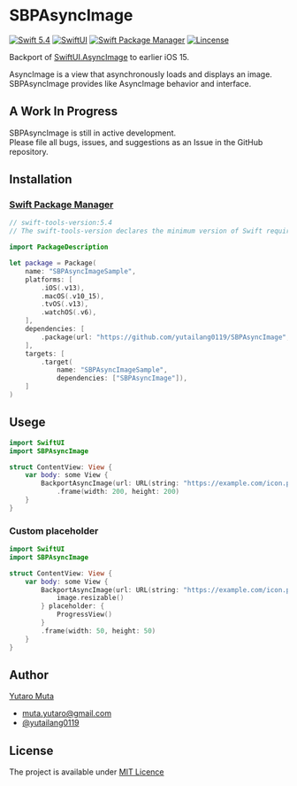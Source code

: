 # SBPAsyncImage

<p align="left">
  <a href="https://developer.apple.com/swift"><img alt="Swift 5.4" src="https://img.shields.io/badge/Swift-5.4-orange.svg?style=flat"/></a>
  <a href="https://developer.apple.com/xcode/swiftui/"><img alt="SwiftUI" src="https://img.shields.io/badge/SwiftUI-blue.svg?style=flat"/></a>
  <a href="https://swift.org/package-manager/"><img alt="Swift Package Manager" src="https://img.shields.io/badge/Swift_Package_Manager-compatible-green.svg?style=flat"/></a>
  <a href="https://github.com/yutailang0119/SBPAsyncImage/blob/main/LICENSE"><img alt="Lincense" src="https://img.shields.io/badge/license-MIT-black.svg?style=flat"/></a>
</p>

Backport of [SwiftUI.AsyncImage](https://developer.apple.com/documentation/swiftui/asyncimage) to earlier iOS 15.  

AsyncImage is a view that asynchronously loads and displays an image.  
SBPAsyncImage provides like AsyncImage behavior and interface.  

## A Work In Progress

SBPAsyncImage is still in active development.  
Please file all bugs, issues, and suggestions as an Issue in the GitHub repository.  

## Installation

### [Swift Package Manager](https://swift.org/package-manager/)

```swift
// swift-tools-version:5.4
// The swift-tools-version declares the minimum version of Swift required to build this package.

import PackageDescription

let package = Package(
    name: "SBPAsyncImageSample",
    platforms: [
        .iOS(.v13),
        .macOS(.v10_15),
        .tvOS(.v13),
        .watchOS(.v6),
    ],
    dependencies: [
        .package(url: "https://github.com/yutailang0119/SBPAsyncImage", .branch("main")),
    ],
    targets: [
        .target(
            name: "SBPAsyncImageSample",
            dependencies: ["SBPAsyncImage"]),
    ]
)
```

## Usege

```swift
import SwiftUI
import SBPAsyncImage

struct ContentView: View {
    var body: some View {
        BackportAsyncImage(url: URL(string: "https://example.com/icon.png"))
            .frame(width: 200, height: 200)
    }
}
```

### Custom placeholder

```swift
import SwiftUI
import SBPAsyncImage

struct ContentView: View {
    var body: some View {
        BackportAsyncImage(url: URL(string: "https://example.com/icon.png")) { image in
            image.resizable()
        } placeholder: {
            ProgressView()
        }
        .frame(width: 50, height: 50)
    }
}
```

## Author

[Yutaro Muta](https://github.com/yutailang0119)
- muta.yutaro@gmail.com
- [@yutailang0119](https://twitter.com/yutailang0119)

## License

The project is available under [MIT Licence](./LICENSE)  
